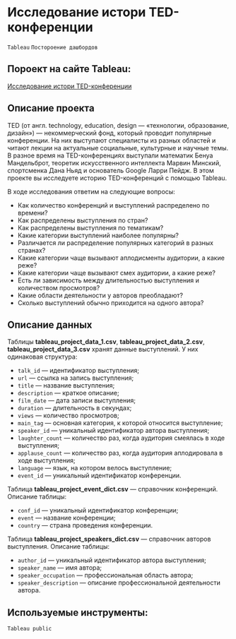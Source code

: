 # Исследование истори TED-конференции  
`Tableau` `Постороение дашбордов`

## Пороект на сайте Tableau:

[Исследование истори TED-конференции](https://public.tableau.com/app/profile/dmitry.demakov/viz/TED_research/TED-)

## Описание проекта   

TED (от англ. technology, education, design — «технологии, образование, дизайн») — некоммерческий фонд, который проводит популярные конференции. На них выступают специалисты из разных областей и читают лекции на актуальные социальные, культурные и научные темы. 
В разное время на TED-конференциях выступали математик Бенуа Мандельброт, теоретик искусственного интеллекта Марвин Минский, спортсменка Дана Ньяд и основатель Google Ларри Пейдж.
В этом проекте вы исследуете историю TED-конференций с помощью Tableau.

В ходе исследования ответим на следующие вопросы:

- Как количество конференций и выступлений распределено по времени?    
- Как распределены выступления по стран?
- Как распределены выступления по тематикам?
- Какие категории выступлений наиболее популярны?
- Различается ли распределение популярных категорий в разных странах? 
- Какие категории чаще вызывают аплодисменты аудитории, а какие реже? 
- Какие категории чаще вызывают смех аудитории, а какие реже? 
- Есть ли зависимость между длительностью выступления и количеством просмотров? 
- Какие области деятельности у авторов преобладают?
- Сколько выступлений обычно приходится на одного автора? 

## Описание данных

Таблицы **tableau_project_data_1.csv**, **tableau_project_data_2.csv**, **tableau_project_data_3.csv** хранят данные выступлений. У них одинаковая структура:
- `talk_id` — идентификатор выступления;
- `url` — ссылка на запись выступления;
- `title` — название выступления;
- `description` — краткое описание;
- `film_date` — дата записи выступления;
- `duration` — длительность в секундах;
- `views` — количество просмотров;
- `main_tag` — основная категория, к которой относится выступление;
- `speaker_id` — уникальный идентификатор автора выступления;
- `laughter_count` — количество раз, когда аудитория смеялась в ходе выступления;
- `applause_count` — количество раз, когда аудитория аплодировала в ходе выступления;
- `language` — язык, на котором велось выступление;
- `event_id` — уникальный идентификатор конференции.
  
Таблица **tableau_project_event_dict.csv** — справочник конференций. Описание таблицы:
- `conf_id` — уникальный идентификатор конференции;
- `event` — название конференции;
- `country` — страна проведения конференции.
  
Таблица **tableau_project_speakers_dict.csv** — справочник авторов выступления. Описание таблицы:
- `author_id` — уникальный идентификатор автора выступления;
- `speaker_name` — имя автора;
- `speaker_occupation` — профессиональная область автора;
- `speaker_description` — описание профессиональной деятельности автора.

## Используемые инструменты:
`Tableau public`
